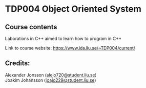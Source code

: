 

# TDP004 Object Oriented System


## Course contents

Laborations in C++ aimed to learn how to program in C++

Link to course website: https://www.ida.liu.se/~TDP004/current/


## Credits:
Alexander Jonsson (alejo720@student.liu.se)<br />
Joakim Johansson (joajo229@student.liu.se)<br />
